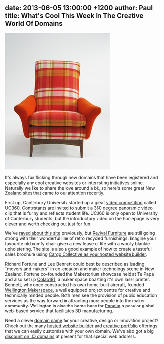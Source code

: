 date: 2013-06-05 13:00:00 +1200
author: Paul
title: What's Cool This Week In The Creative World Of Domains
----

![revival.jpg](/media/2013-06-05-revival.jpg)

It's always fun flicking through new domains that have been registered and especially any cool creative websites or interesting initiatives online. Naturally we like to share the love around a bit, so here's some great New Zealand sites that came to our attention recently. 

First up, Canterbury University started up a great [video competition](http://archived.link/http://uc360.co.nz/) called UC360. Contestants are invited to submit a 360 degree panoramic video clip that is funny and reflects student life. UC360 is only open to University of Canterbury students, but the introductory video on the homepage is very clever and worth checking out just for fun.

We've [raved about this site](https://iwantmyname.com/blog/2012/06/cargo-website-showcases-retro-revival.html) previously, but [Revival Furniture](http://revivalfurniture.co.nz/) are still going strong with their wonderful line of retro recycled furnishings. Imagine your favourite old comfy chair given a new lease of life with a woolly blankie upholstering. The site is also a good example of how to create a tasteful sales brochure using [Cargo Collective as your hosted website builder](https://iwantmyname.co.nz/services/website-builder/).

Richard Fortune and Lee Bennett could best be described as leading "movers and makers" in co-creation and maker technology scene in New Zealand. Fortune co-founded the Makertorium showcase held at Te Papa and also set up [Colab181](http://archived.link/http://co-lab181.co.nz/), a maker space boasting it's own laser printer. Bennett, who once constructed his own home-built aircraft, founded [Wellington Makerspace](http://wellingtonmakerspace.com/), a well equipped project centre for creative and technically minded people. Both men see the provision of public education services as the way forward in attracting more people into the maker community. Wellington is also the home base for [Ponoko](https://www.ponoko.com/) a popular global web-based service that facilitates 3D manufacturing. 

Need a clever [domain name](https://iwantmyname.co.nz/domains) for your creative, design or innovation project? Check out the many [hosted website builder](https://iwantmyname.co.nz/services/website-builder/) and [creative portfolio](https://iwantmyname.co.nz/services/portfolio-hosting/) offerings that we can easily customise with your own domain. We've also got a big [discount on .IO domains](https://iwantmyname.co.nz/domains/io-domain-name-registration-for-british-indian-ocean-territory) at present for that special web address.
